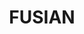 ---
layout: place
title: FUSIAN
permalink: /ohio/cincinnati/fusian.html
stateAbbr: OH
stateName: Ohio
cityName: Cincinnati
seo:
  type: restaurant
  links: https://www.fusian.com/?olonwp=JjBtp_vMLk25gkYh_bnoiQ
place_id: ChIJ8-OUekFTQIgRw3bt98wNS9c
photos:
  - name: >-
      places/ChIJ8-OUekFTQIgRw3bt98wNS9c/photos/AeeoHcJIg6pNVOalhjLhxqE-1AYL3ypr2oap4CVRKrxBFCgWI-auHflBijPW5CUQsCQzGYhft4iMQmNaKeWEiv2Cbn0odQWuz0uCc8MhAq4fAAFkLxeh0f-gkI-I4MfraeGPGqlo5p0LqQGZgp2dRNW6LwgmePxnhZHW28c25T52qfnoowWO0DABnGQ9FMLe32-xhzxcFZZQ4T11fjFmnlS-6cV8HqK75Vpo_SmhTKIaruqPfTUSvJy0cAredCZgPUKtjqqPcVhvwyol7cqiBeTYjOVjl1a301kQ-l58laUX6mQQRg
    widthPx: 1900
    heightPx: 1357
    authorAttributions:
      - displayName: FUSIAN
        uri: https://maps.google.com/maps/contrib/108479676949039643058
        photoUri: >-
          https://lh3.googleusercontent.com/a-/ALV-UjXTedJbO8ayCd85PCW-DbPn6egL742gM3aVRIWlyYLWsKAvx76t=s100-p-k-no-mo
    flagContentUri: >-
      https://www.google.com/local/imagery/report/?cb_client=maps_api_places.places_api&image_key=!1e10!2sAF1QipM1QXI3A-nx0im3cB6mI4qENhOZ8T82U4eECTmP&hl=en-US
    googleMapsUri: >-
      https://www.google.com/maps/place//data=!3m4!1e2!3m2!1sAF1QipM1QXI3A-nx0im3cB6mI4qENhOZ8T82U4eECTmP!2e10!4m2!3m1!1s0x884053417a94e3f3:0xd74b0dccf7ed76c3
  - name: >-
      places/ChIJ8-OUekFTQIgRw3bt98wNS9c/photos/AeeoHcKY1csrXGT-RmwIfycZN-cIHjMzXzvNqs3xJWIOyRNCXz_fCqXFS_RACkZvofQXDLD4bDEqx1RgbxgQou3Vs7YVto1MzNqrh8TvSTF7R12-PPeJEJ7xQa5FpR85RW6Zotc8UXZdzJblo17Eg1laExLMbUdeNP-Rcq7HjWSFTnwkzIuBSRCyfllCYcdm4IKg9E1eMg8nhNxgy_sjUSIOkWnBusST1htBrnU8hQAaKAb6cJa4omKHvlPlWTZONBfT1fCgrRSmz3_9WmzqQ01dFOLHc8beqo4-LuXrnlOHF_sxKQ
    widthPx: 1272
    heightPx: 716
    authorAttributions:
      - displayName: FUSIAN
        uri: https://maps.google.com/maps/contrib/108479676949039643058
        photoUri: >-
          https://lh3.googleusercontent.com/a-/ALV-UjXTedJbO8ayCd85PCW-DbPn6egL742gM3aVRIWlyYLWsKAvx76t=s100-p-k-no-mo
    flagContentUri: >-
      https://www.google.com/local/imagery/report/?cb_client=maps_api_places.places_api&image_key=!1e10!2sAF1QipNPpXI99UFQzgi7_25QlE94OsZsNMVt_qv-iJ6j&hl=en-US
    googleMapsUri: >-
      https://www.google.com/maps/place//data=!3m4!1e2!3m2!1sAF1QipNPpXI99UFQzgi7_25QlE94OsZsNMVt_qv-iJ6j!2e10!4m2!3m1!1s0x884053417a94e3f3:0xd74b0dccf7ed76c3
  - name: >-
      places/ChIJ8-OUekFTQIgRw3bt98wNS9c/photos/AeeoHcIlUHua0jkKJGo-itVcn1KFrfBJJpLkrcSwZ-czjkEfioLTbnTu19H9oLZ63SVRKUhc34k3W9bwao6HtK_smmniFoYxQv3l50a3jCBaEbPkJNmD9rvG8x4yhXYSALS9gGRzaYDyJjPLsoOeqJKMmBCeZqPkWdXOaCYJVVHTXwss27AyElIn19VWiDlMFo0NKKIPgZ8j75Uag_jLvTeeMOsjXW5fLeOkmnFbcsPSvdhQYiet6qduWnwFuxH_DpWLXI8CWn2vsxU1Jh4hflDkB6BnVD9nPAjCELipPTLAdohZ-PE3fJ2VgQw48EcwRrlK-c4JIb6R91mDk8xDMMZ2XIniW-4aAPjACaOtzzRJWuVIOLo69vCYsIcAOtj6CHIGJD_YlwvCuTq7_M_hXs5MbFUUblETQya_aCesiHGRyAYkXA
    widthPx: 3024
    heightPx: 4032
    authorAttributions:
      - displayName: Kevin Sillaman
        uri: https://maps.google.com/maps/contrib/112982556434821308153
        photoUri: >-
          https://lh3.googleusercontent.com/a/ACg8ocJAkQbUXDtQQF2oHz5ZOWgPmXvukkzSzkAR9yb87oHfxDQJsTI=s100-p-k-no-mo
    flagContentUri: >-
      https://www.google.com/local/imagery/report/?cb_client=maps_api_places.places_api&image_key=!1e10!2sCIHM0ogKEICAgIC735O4Pg&hl=en-US
    googleMapsUri: >-
      https://www.google.com/maps/place//data=!3m4!1e2!3m2!1sCIHM0ogKEICAgIC735O4Pg!2e10!4m2!3m1!1s0x884053417a94e3f3:0xd74b0dccf7ed76c3
  - name: >-
      places/ChIJ8-OUekFTQIgRw3bt98wNS9c/photos/AeeoHcJkpckaYgPV4DzTHAwYUdti9Wb7yC63PJN6M4KXdHLwQlPe1VLgwMrwpqwAdj8ZznyHWEl2s5H75xcsqg93ZeqpX3uHoXaYT9Yz3XLoxPq8RUc0CmWR7oTzh_hFxvM5pgfqstajUssXO0XD5XvO328ZrsN0VYs64ofSMz9Ng-M9orJAiEW0JiAjOhxT3eQOmIndVea8r53Bk1BliBAs31JKJZFGXXq5tferycaCKDG033Q_2vyLM7P7TinNEAQBaSbPYVE_HkJkwWt-dRDzoC6Kwr4_YMfraUSXaf0zVE5gPBDAddp-QE5QUhle9XgcyJJfGJpmtVx02rIzJb4zclwRDnJ3P80MdPFwR5LI9XTltZmyHKdKlLfxMUlSO-0dFFTZYfncM4lCGB1wyGcOBdnWzdGF3Pw6OXRQOue-4Bs
    widthPx: 3024
    heightPx: 4032
    authorAttributions:
      - displayName: Rachel Bond
        uri: https://maps.google.com/maps/contrib/103276914043630316359
        photoUri: >-
          https://lh3.googleusercontent.com/a-/ALV-UjXVyWApgSHRgt3LV-zt_ucbEYTGnbNquXnlmRlO9MY6Ah-NxL-imQ=s100-p-k-no-mo
    flagContentUri: >-
      https://www.google.com/local/imagery/report/?cb_client=maps_api_places.places_api&image_key=!1e10!2sCIHM0ogKEICAgICx29u-OQ&hl=en-US
    googleMapsUri: >-
      https://www.google.com/maps/place//data=!3m4!1e2!3m2!1sCIHM0ogKEICAgICx29u-OQ!2e10!4m2!3m1!1s0x884053417a94e3f3:0xd74b0dccf7ed76c3
  - name: >-
      places/ChIJ8-OUekFTQIgRw3bt98wNS9c/photos/AeeoHcIw9SKG1cimnLQxfhiz1XKF7sapKjcsV3N2kuONWRKF0rPgEK9GSSKHIxss7bOFMMVT3DUv4ZFvZs0huHFKq_HKcild_DAzFiOV64cyCnJpZFkEr8Q9w0gA1AetT2ArMGGIva8euytffX8ctGYtxXXFpyPWaPEplswriFoqPZ2JjbO1fZoXSifdc3z9KSVj_rzny_m1TjBsBHomGDZbjpSoytmMSlWXimlnvVdD1Y-oNrtJ5QhOFsbIIDBmWJzmiKB8bmUPxfuRhflGfn2PyvvUsAvjpKrCV7I_dqmDDXTw4vHC2mnRWo9jJSGX8svXqdI66Z2aosGUvppuoCJlN2WAeXAjridPadX0fjhKzmEphSlCKsFHibhxMkWx9NmgCQCiuO0vwOpKmqVmM15KVIsTgoabQ9U7vrL1SmMV6mJqpns
    widthPx: 4080
    heightPx: 3072
    authorAttributions:
      - displayName: Ed Vera
        uri: https://maps.google.com/maps/contrib/108062488446098496482
        photoUri: >-
          https://lh3.googleusercontent.com/a-/ALV-UjURd_l9XCt5paAy3ftNLLxvVxaRyfUAu4Jyq9MYfcwfphVVW9dOGg=s100-p-k-no-mo
    flagContentUri: >-
      https://www.google.com/local/imagery/report/?cb_client=maps_api_places.places_api&image_key=!1e10!2sCIHM0ogKEICAgIDGw5HriQE&hl=en-US
    googleMapsUri: >-
      https://www.google.com/maps/place//data=!3m4!1e2!3m2!1sCIHM0ogKEICAgIDGw5HriQE!2e10!4m2!3m1!1s0x884053417a94e3f3:0xd74b0dccf7ed76c3
  - name: >-
      places/ChIJ8-OUekFTQIgRw3bt98wNS9c/photos/AeeoHcLmPUBv7in6Ztg1Zizw-o5lsp5tuX1gMmu8dYJe0Jr_vqtgI-wycP8LpoUY5606VhcOPxAJ_jx4QHEjpWhO4ph8SSIpmGdk-k5jh4ktICRkRlVDp0z6Z5gwCEgJUglYhfAa6Wx-jY-RAG4JKqmv4zF214HnMxMRs29czmibJBrcQjjwfzNnz916vLiAHBgH4sUpqRoExzqlhbCURoC7hLGWok0wsBCXEuizNmF3pIwVJU160Y6vG_7-JHLHqExNwW3XDxz2Qolmfvp2nOT5PY3r2eSJeKR1MnI1s7tBxr9MiCQH9W46tW_QSghC4I__xtxZ8W3yv5mx9swDJfNPZz1mnEhpH2gR8RGmGxh0HfAvG-hBJ859yRo54J7UajkkxvrS9ysmTc9ifI77jiqI4iXXZub0MQNO6k82RTHpsCZ9igFA
    widthPx: 4032
    heightPx: 2268
    authorAttributions:
      - displayName: Hiroyoshi Takada
        uri: https://maps.google.com/maps/contrib/117037235844127313509
        photoUri: >-
          https://lh3.googleusercontent.com/a-/ALV-UjU7GdzXk2zBVmu__72ruYg47XwbThGO3sQRM0PDvjWyG8nnCCoO2Q=s100-p-k-no-mo
    flagContentUri: >-
      https://www.google.com/local/imagery/report/?cb_client=maps_api_places.places_api&image_key=!1e10!2sCIHM0ogKEICAgIC78IvpjAE&hl=en-US
    googleMapsUri: >-
      https://www.google.com/maps/place//data=!3m4!1e2!3m2!1sCIHM0ogKEICAgIC78IvpjAE!2e10!4m2!3m1!1s0x884053417a94e3f3:0xd74b0dccf7ed76c3
  - name: >-
      places/ChIJ8-OUekFTQIgRw3bt98wNS9c/photos/AeeoHcID47G1zAt3PWHEOzvjHLuld7rJtHA4hwYweY3mJnE58gXy89OFW45qDePpaONFi_E_8J6UNQg_FaZmBruu8TzvYJZRW0GosLSGiEgKjU4w7E3V_cVOY9zqUDLTO6bYrl-vtX88qea7Uxys_Nmu2u59aGGIkVXHNnIoXfcNRCtpVwEw0zF0y9so493qObK6dxA57vWoOtevUKneZNYbyzhaXobTm6_n5bRDYfTItY7Mpxcr1wPHn1HLtAWfWr7iKmDm72pHhFp-uWAHTmATBDvTTa3HEYtAdai_KqH040l-8I8HFf6UjuQKR2Ux4Pm-SGIpg45kcHTevdUNQ4DOoJTkjfBx-kB29lJSKPTwPVpJlfqAKzykxREbNpJAm7jdyfBRPBj8YJb_MQXc1HCjLN_vpU5o8t5P-KJ0mqiBUslsAdY
    widthPx: 2992
    heightPx: 2992
    authorAttributions:
      - displayName: Brittani Patin
        uri: https://maps.google.com/maps/contrib/114933655435078242963
        photoUri: >-
          https://lh3.googleusercontent.com/a-/ALV-UjWOvBfyDB5M0yDNuNLEAlSBQQ7ynDaPz8vfQfcyoEiI_J3nptglvA=s100-p-k-no-mo
    flagContentUri: >-
      https://www.google.com/local/imagery/report/?cb_client=maps_api_places.places_api&image_key=!1e10!2sCIHM0ogKEICAgIDeu4v6oQE&hl=en-US
    googleMapsUri: >-
      https://www.google.com/maps/place//data=!3m4!1e2!3m2!1sCIHM0ogKEICAgIDeu4v6oQE!2e10!4m2!3m1!1s0x884053417a94e3f3:0xd74b0dccf7ed76c3
  - name: >-
      places/ChIJ8-OUekFTQIgRw3bt98wNS9c/photos/AeeoHcIqVGBc_PR7WTTQ_i9kLv76q60Dm2TzaYpVxdCzCKASvA1sZuicrRqNYy3nEpR00zWu2FgWrSn42T0L62QUOQe5JS-5wPR7Tj7uMTmaWfnPgIB4ln4SpvLk8VxmkYC36gJMFgz-Z3XYKTiCZmGZ36eo6R9onczXsKX10Qtj27b-rnrhBFwcqUg0ia4HLBIf7qyuJd_JSc_MAemooes7M5hxWv47LC5kDT2LyEzg9FTYv26KYiqJoP8phoLPfKmEJhdv4eA_AuzBDifo-JsIYSA5VD26dzP8d18-uvF6xADrB7XjuhXHl25d7gZtsvQ-WOo3M4WiCng9DzaJf-aN9IkY5wdr35hsuD0NS_l2ZRyDbLLpLk75CwgMIJVYi-icqOVCtPSqpHxX9VlIQJ0OhRqLM7RQE4h71dJ15p7juJNdNA
    widthPx: 1560
    heightPx: 4000
    authorAttributions:
      - displayName: Samuel Dennard
        uri: https://maps.google.com/maps/contrib/102592373996319480400
        photoUri: >-
          https://lh3.googleusercontent.com/a-/ALV-UjWORzTBy1SKQZHXMyfl0sjg_YvonkeZWFGmq8B1LSjDBsLVTrVgaA=s100-p-k-no-mo
    flagContentUri: >-
      https://www.google.com/local/imagery/report/?cb_client=maps_api_places.places_api&image_key=!1e10!2sCIHM0ogKEICAgIDp-8r9Vg&hl=en-US
    googleMapsUri: >-
      https://www.google.com/maps/place//data=!3m4!1e2!3m2!1sCIHM0ogKEICAgIDp-8r9Vg!2e10!4m2!3m1!1s0x884053417a94e3f3:0xd74b0dccf7ed76c3
  - name: >-
      places/ChIJ8-OUekFTQIgRw3bt98wNS9c/photos/AeeoHcJ39hEvhcsglncZORo9s_bUvG5cPlXMcUJkFbMNANkeJolNu2JcB-WCUSldFUWXrIzbN3CErK3HdZCqMNnBxM64eg4pdpBwfrzf1I3g4Mqk3q7zKOOuVINutgDrA4D-0eE363jN7etqQzn4Rpbb-UptpQehG2GC1DvyqL2XOl2zhXO65v49eR0aw4LP76fh_jCJarHNm-QmoTSmBYy5aRVg9105V1eOU-AcpVCL5KVAeDyU9XzE9_RhyQ9fYRCAqEUnQebWM3QpYMreeo0iBk6GT3U02B69a_jaXxxQGWLBHA
    widthPx: 4800
    heightPx: 3428
    authorAttributions:
      - displayName: FUSIAN
        uri: https://maps.google.com/maps/contrib/108479676949039643058
        photoUri: >-
          https://lh3.googleusercontent.com/a-/ALV-UjXTedJbO8ayCd85PCW-DbPn6egL742gM3aVRIWlyYLWsKAvx76t=s100-p-k-no-mo
    flagContentUri: >-
      https://www.google.com/local/imagery/report/?cb_client=maps_api_places.places_api&image_key=!1e10!2sAF1QipNUkJJr5tWINlFRAFPabIWEY3AGkjWbYvQeVGW-&hl=en-US
    googleMapsUri: >-
      https://www.google.com/maps/place//data=!3m4!1e2!3m2!1sAF1QipNUkJJr5tWINlFRAFPabIWEY3AGkjWbYvQeVGW-!2e10!4m2!3m1!1s0x884053417a94e3f3:0xd74b0dccf7ed76c3
  - name: >-
      places/ChIJ8-OUekFTQIgRw3bt98wNS9c/photos/AeeoHcKNegdOFfyz-ZVBQB_N2ZinAZEbySIVNGfHpH4WILRariB93JvuRzLEgwMiYSkqazc-BTtGiC_qTG9OBAxfuk2Nvp28k9RqiYv5tEQIzBNetZ4tEsE4Pj0ShwO107EH73orWH8cfkFzDM0HgxuI3j-z9xPgentRh94Kyr5zeWYeY0i43BHIIoDSRMM3tgIkkLtK47wr44oP856u_8EyICAZKC95DPcTMUw7LfA8tn5jxmjI6nH3tJQmhpZVg3xuo0dfy4dtAfqG7SwNDoyG5aypkKTKHSPuUWgsH8di68UJwxmQkFfpbBR0vGb6vxSYqFIjvodofS4zB-bBdjsbCLpuwJy9oAQocBXlLGBbSnsz5t0HwdfUMmYxL0zgLctEGDzX2mowOK5aV_dLDPHNIAHO6_MyiupWbKTCSPMBMRpaUw
    widthPx: 3024
    heightPx: 4032
    authorAttributions:
      - displayName: Moshe Bar Gil
        uri: https://maps.google.com/maps/contrib/118021091082206577305
        photoUri: >-
          https://lh3.googleusercontent.com/a-/ALV-UjV-SkyFz2MlpZS_m7QFEi2ymKZldjh8Yv10G8c1H1GfkS35ojIIkQ=s100-p-k-no-mo
    flagContentUri: >-
      https://www.google.com/local/imagery/report/?cb_client=maps_api_places.places_api&image_key=!1e10!2sCIHM0ogKEICAgICM8p-XFw&hl=en-US
    googleMapsUri: >-
      https://www.google.com/maps/place//data=!3m4!1e2!3m2!1sCIHM0ogKEICAgICM8p-XFw!2e10!4m2!3m1!1s0x884053417a94e3f3:0xd74b0dccf7ed76c3
address: '8060 Montgomery Rd #100, Cincinnati, OH 45236, USA'
street: '8060 Montgomery Rd #100'
city: Cincinnati
state: OH
zip: '45236'
country: USA
neighborhood: null
latitude: '39.202008'
longitude: '-84.370840'
accessibility_options:
  wheelchairAccessibleParking: true
  wheelchairAccessibleEntrance: true
  wheelchairAccessibleRestroom: true
  wheelchairAccessibleSeating: true
business_status: OPERATIONAL
name: FUSIAN
google_maps_links:
  directionsUri: >-
    https://www.google.com/maps/dir//''/data=!4m7!4m6!1m1!4e2!1m2!1m1!1s0x884053417a94e3f3:0xd74b0dccf7ed76c3!3e0
  placeUri: https://maps.google.com/?cid=15513508515391829699
  writeAReviewUri: >-
    https://www.google.com/maps/place//data=!4m3!3m2!1s0x884053417a94e3f3:0xd74b0dccf7ed76c3!12e1
  reviewsUri: >-
    https://www.google.com/maps/place//data=!4m4!3m3!1s0x884053417a94e3f3:0xd74b0dccf7ed76c3!9m1!1b1
  photosUri: >-
    https://www.google.com/maps/place//data=!4m3!3m2!1s0x884053417a94e3f3:0xd74b0dccf7ed76c3!10e5
primary_type: Asian Restaurant
opening_hours:
  openNow: true
  periods:
    - open:
        day: 0
        hour: 10
        minute: 45
      close:
        day: 0
        hour: 22
        minute: 0
    - open:
        day: 1
        hour: 10
        minute: 45
      close:
        day: 1
        hour: 22
        minute: 0
    - open:
        day: 2
        hour: 10
        minute: 45
      close:
        day: 2
        hour: 22
        minute: 0
    - open:
        day: 3
        hour: 10
        minute: 45
      close:
        day: 3
        hour: 22
        minute: 0
    - open:
        day: 4
        hour: 10
        minute: 45
      close:
        day: 4
        hour: 22
        minute: 0
    - open:
        day: 5
        hour: 10
        minute: 45
      close:
        day: 5
        hour: 22
        minute: 0
    - open:
        day: 6
        hour: 10
        minute: 45
      close:
        day: 6
        hour: 22
        minute: 0
  weekdayDescriptions:
    - 'Monday: 10:45 AM – 10:00 PM'
    - 'Tuesday: 10:45 AM – 10:00 PM'
    - 'Wednesday: 10:45 AM – 10:00 PM'
    - 'Thursday: 10:45 AM – 10:00 PM'
    - 'Friday: 10:45 AM – 10:00 PM'
    - 'Saturday: 10:45 AM – 10:00 PM'
    - 'Sunday: 10:45 AM – 10:00 PM'
  nextCloseTime: '2025-05-04T02:00:00Z'
secondary_opening_hours:
  regular:
    weekdayDescriptions: null
    type: null
  current:
    weekdayDescriptions: null
    type: null
phone: (513) 745-9398
price_level: PRICE_LEVEL_INEXPENSIVE
price_range: $10 &ndash; $20
rating: '4.4'
rating_count: 660
website: https://www.fusian.com/?olonwp=JjBtp_vMLk25gkYh_bnoiQ
description: >-
  Discover FUSIAN in Cincinnati, OH$$$FUSIAN in Cincinnati, OH, stands out as a
  vibrant counter-serve spot where diners can craft their own fresh sushi rolls
  and poke bowls using an array of high-quality ingredients. This Asian-inspired
  eatery emphasizes customization, allowing patrons to mix and match flavors for
  a personalized dining experience that highlights healthy, build-your-own
  options. With its accessible entrance and seating, it's a welcoming choice for
  everyone seeking convenient Japanese-style cuisine in a casual setting. The
  restaurant's extended hours make it easy to drop in for a quick meal, whether
  you're grabbing lunch or dinner, adding to its appeal for those exploring top
  sushi options nearby.
generative_summary: >-
  Discover FUSIAN in Cincinnati, OH$$$FUSIAN in Cincinnati, OH, stands out as a
  vibrant counter-serve spot where diners can craft their own fresh sushi rolls
  and poke bowls using an array of high-quality ingredients. This Asian-inspired
  eatery emphasizes customization, allowing patrons to mix and match flavors for
  a personalized dining experience that highlights healthy, build-your-own
  options. With its accessible entrance and seating, it's a welcoming choice for
  everyone seeking convenient Japanese-style cuisine in a casual setting. The
  restaurant's extended hours make it easy to drop in for a quick meal, whether
  you're grabbing lunch or dinner, adding to its appeal for those exploring top
  sushi options nearby.
generative_disclosure: Summarized by AI using the Grok-3-Mini model.
reviews: null
review_summary: >-
  What Customers Are Saying$$$Visitors to this sushi spot often praise the fresh
  ingredients and fun customization process, making it a go-to for anyone
  craving a satisfying meal. Many appreciate the generous portions and variety
  of choices that keep things exciting without overwhelming the palate. Feedback
  highlights the overall value for the price, with folks noting it's a solid
  pick for casual outings or quick bites. While some mention minor waits during
  peak times, the positive vibes around the taste and service keep the energy
  upbeat, encouraging repeat visits for those hunting for reliable sushi
  experiences. Overall, it's clear this place delivers on flavor and fun,
  earning its spot among favored local eateries.
review_disclosure: Summarized by AI using the Grok-3-Mini model.
parking_options: null
payment_options: null
allow_dogs: null
curbside_pickup: null
delivery: null
dine_in: null
good_for_children: null
good_for_groups: null
good_for_sports: null
live_music: null
menu_for_children: null
outdoor_seating: null
reservable: null
restroom: null
serves_beer: null
serves_breakfast: null
serves_brunch: null
serves_cocktails: null
serves_coffee: null
serves_dinner: null
serves_dessert: null
serves_lunch: null
serves_vegetarian_food: null
serves_wine: null
takeout: null
update_category: enterprise
places_description: null

---